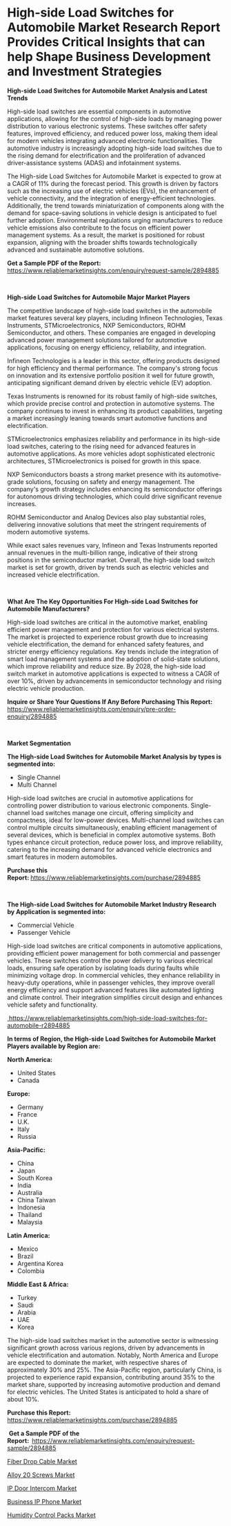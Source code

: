 <p><h1>High-side Load Switches for Automobile Market Research Report Provides Critical Insights that can help Shape Business Development and Investment Strategies</h1></p><p><strong>High-side Load Switches for Automobile Market Analysis and Latest Trends</strong></p>
<p><p>High-side load switches are essential components in automotive applications, allowing for the control of high-side loads by managing power distribution to various electronic systems. These switches offer safety features, improved efficiency, and reduced power loss, making them ideal for modern vehicles integrating advanced electronic functionalities. The automotive industry is increasingly adopting high-side load switches due to the rising demand for electrification and the proliferation of advanced driver-assistance systems (ADAS) and infotainment systems. </p><p>The High-side Load Switches for Automobile Market is expected to grow at a CAGR of 11% during the forecast period. This growth is driven by factors such as the increasing use of electric vehicles (EVs), the enhancement of vehicle connectivity, and the integration of energy-efficient technologies. Additionally, the trend towards miniaturization of components along with the demand for space-saving solutions in vehicle design is anticipated to fuel further adoption. Environmental regulations urging manufacturers to reduce vehicle emissions also contribute to the focus on efficient power management systems. As a result, the market is positioned for robust expansion, aligning with the broader shifts towards technologically advanced and sustainable automotive solutions.</p></p>
<p><strong>Get a Sample PDF of the Report:&nbsp;</strong> <a href="https://www.reliablemarketinsights.com/enquiry/request-sample/2894885?utm_campaign=2240&utm_medium=2&utm_source=Github&utm_content=ia&utm_term=15032025&utm_id=high-side-load-switches-for-automobile">https://www.reliablemarketinsights.com/enquiry/request-sample/2894885</a></p>
<p>&nbsp;</p>
<p><strong>High-side Load Switches for Automobile Major Market Players</strong></p>
<p><p>The competitive landscape of high-side load switches in the automobile market features several key players, including Infineon Technologies, Texas Instruments, STMicroelectronics, NXP Semiconductors, ROHM Semiconductor, and others. These companies are engaged in developing advanced power management solutions tailored for automotive applications, focusing on energy efficiency, reliability, and integration.</p><p>Infineon Technologies is a leader in this sector, offering products designed for high efficiency and thermal performance. The company's strong focus on innovation and its extensive portfolio position it well for future growth, anticipating significant demand driven by electric vehicle (EV) adoption.</p><p>Texas Instruments is renowned for its robust family of high-side switches, which provide precise control and protection in automotive systems. The company continues to invest in enhancing its product capabilities, targeting a market increasingly leaning towards smart automotive functions and electrification.</p><p>STMicroelectronics emphasizes reliability and performance in its high-side load switches, catering to the rising need for advanced features in automotive applications. As more vehicles adopt sophisticated electronic architectures, STMicroelectronics is poised for growth in this space.</p><p>NXP Semiconductors boasts a strong market presence with its automotive-grade solutions, focusing on safety and energy management. The company's growth strategy includes enhancing its semiconductor offerings for autonomous driving technologies, which could drive significant revenue increases.</p><p>ROHM Semiconductor and Analog Devices also play substantial roles, delivering innovative solutions that meet the stringent requirements of modern automotive systems.</p><p>While exact sales revenues vary, Infineon and Texas Instruments reported annual revenues in the multi-billion range, indicative of their strong positions in the semiconductor market. Overall, the high-side load switch market is set for growth, driven by trends such as electric vehicles and increased vehicle electrification.</p></p>
<p>&nbsp;</p>
<p><strong>What Are The Key Opportunities For High-side Load Switches for Automobile Manufacturers?</strong></p>
<p><p>High-side load switches are critical in the automotive market, enabling efficient power management and protection for various electrical systems. The market is projected to experience robust growth due to increasing vehicle electrification, the demand for enhanced safety features, and stricter energy efficiency regulations. Key trends include the integration of smart load management systems and the adoption of solid-state solutions, which improve reliability and reduce size. By 2028, the high-side load switch market in automotive applications is expected to witness a CAGR of over 10%, driven by advancements in semiconductor technology and rising electric vehicle production.</p></p>
<p><strong>Inquire or Share Your Questions If Any Before Purchasing This Report:</strong> <a href="https://www.reliablemarketinsights.com/enquiry/pre-order-enquiry/2894885?utm_campaign=2240&utm_medium=2&utm_source=Github&utm_content=ia&utm_term=15032025&utm_id=high-side-load-switches-for-automobile">https://www.reliablemarketinsights.com/enquiry/pre-order-enquiry/2894885</a></p>
<p>&nbsp;</p>
<p><strong>Market Segmentation</strong></p>
<p><strong>The High-side Load Switches for Automobile Market Analysis by types is segmented into:</strong></p>
<p><ul><li>Single Channel</li><li>Multi Channel</li></ul></p>
<p><p>High-side load switches are crucial in automotive applications for controlling power distribution to various electronic components. Single-channel load switches manage one circuit, offering simplicity and compactness, ideal for low-power devices. Multi-channel load switches can control multiple circuits simultaneously, enabling efficient management of several devices, which is beneficial in complex automotive systems. Both types enhance circuit protection, reduce power loss, and improve reliability, catering to the increasing demand for advanced vehicle electronics and smart features in modern automobiles.</p></p>
<p><strong>Purchase this Report:&nbsp;</strong><a href="https://www.reliablemarketinsights.com/purchase/2894885?utm_campaign=2240&utm_medium=2&utm_source=Github&utm_content=ia&utm_term=15032025&utm_id=high-side-load-switches-for-automobile">https://www.reliablemarketinsights.com/purchase/2894885</a></p>
<p>&nbsp;</p>
<p><strong>The High-side Load Switches for Automobile Market Industry Research by Application is segmented into:</strong></p>
<p><ul><li>Commercial Vehicle</li><li>Passenger Vehicle</li></ul></p>
<p><p>High-side load switches are critical components in automotive applications, providing efficient power management for both commercial and passenger vehicles. These switches control the power delivery to various electrical loads, ensuring safe operation by isolating loads during faults while minimizing voltage drop. In commercial vehicles, they enhance reliability in heavy-duty operations, while in passenger vehicles, they improve overall energy efficiency and support advanced features like automated lighting and climate control. Their integration simplifies circuit design and enhances vehicle safety and functionality.</p></p>
<p><a href="https://www.reliablemarketinsights.com/high-side-load-switches-for-automobile-r2894885?utm_campaign=2240&utm_medium=2&utm_source=Github&utm_content=ia&utm_term=15032025&utm_id=high-side-load-switches-for-automobile">&nbsp;https://www.reliablemarketinsights.com/high-side-load-switches-for-automobile-r2894885</a></p>
<p><strong>In terms of Region, the High-side Load Switches for Automobile Market Players available by Region are:</strong></p>
<p>
    <p> <strong> North America: </strong>
        <ul>
            <li>United States</li>
            <li>Canada</li>
        </ul>
        </p> 
    <p> <strong> Europe: </strong>
        <ul>
            <li>Germany</li>
            <li>France</li>
            <li>U.K.</li>
            <li>Italy</li>
            <li>Russia</li>
        </ul>
        </p> 
    <p> <strong> Asia-Pacific: </strong>
        <ul>
            <li>China</li>
            <li>Japan</li>
            <li>South Korea</li>
            <li>India</li>
            <li>Australia</li>
            <li>China Taiwan</li>
            <li>Indonesia</li>
            <li>Thailand</li>
            <li>Malaysia</li>
        </ul>
        </p> 
    <p> <strong> Latin America: </strong>
        <ul>
            <li>Mexico</li>
            <li>Brazil</li>
            <li>Argentina Korea</li>
            <li>Colombia</li>
        </ul>
        </p> 
    <p> <strong> Middle East & Africa: </strong>
        <ul>
            <li>Turkey</li>
            <li>Saudi</li>
            <li>Arabia</li>
            <li>UAE</li>
            <li>Korea</li>
        </ul>
    </p>
    </p>
<p><p>The high-side load switches market in the automotive sector is witnessing significant growth across various regions, driven by advancements in vehicle electrification and automation. Notably, North America and Europe are expected to dominate the market, with respective shares of approximately 30% and 25%. The Asia-Pacific region, particularly China, is projected to experience rapid expansion, contributing around 35% to the market share, supported by increasing automotive production and demand for electric vehicles. The United States is anticipated to hold a share of about 10%.</p></p>
<p><strong>Purchase this Report: </strong><a href="https://www.reliablemarketinsights.com/purchase/2894885?utm_campaign=2240&utm_medium=2&utm_source=Github&utm_content=ia&utm_term=15032025&utm_id=high-side-load-switches-for-automobile">https://www.reliablemarketinsights.com/purchase/2894885</a></p>
<p>&nbsp;<strong>Get a Sample PDF of the Report:&nbsp;&nbsp;</strong><a href="https://www.reliablemarketinsights.com/enquiry/request-sample/2894885?utm_campaign=2240&utm_medium=2&utm_source=Github&utm_content=ia&utm_term=15032025&utm_id=high-side-load-switches-for-automobile">https://www.reliablemarketinsights.com/enquiry/request-sample/2894885</a></p>
<p><strong></strong></p>
<p><p><a href="https://www.linkedin.com/pulse/fiber-drop-cable-market-analysis-from-2025-2032-size-growing-inhre?utm_campaign=2240&utm_medium=2&utm_source=Github&utm_content=ia&utm_term=15032025&utm_id=high-side-load-switches-for-automobile">Fiber Drop Cable Market</a></p><p><a href="https://github.com/kuziaaring40/Market-Research-Report-List-1/blob/main/alloy-20-screws-market.md?utm_campaign=2240&utm_medium=2&utm_source=Github&utm_content=ia&utm_term=15032025&utm_id=high-side-load-switches-for-automobile">Alloy 20 Screws Market</a></p><p><a href="https://www.linkedin.com/pulse/ip-door-intercom-market-forecast-key-players-analysis-from-2025-tdv7e?utm_campaign=2240&utm_medium=2&utm_source=Github&utm_content=ia&utm_term=15032025&utm_id=high-side-load-switches-for-automobile">IP Door Intercom Market</a></p><p><a href="https://www.linkedin.com/pulse/business-ip-phone-market-size-growing-11-growth-rate-e6kme?utm_campaign=2240&utm_medium=2&utm_source=Github&utm_content=ia&utm_term=15032025&utm_id=high-side-load-switches-for-automobile">Business IP Phone Market</a></p><p><a href="https://github.com/bauzolesco/Market-Research-Report-List-1/blob/main/humidity-control-packs-market.md?utm_campaign=2240&utm_medium=2&utm_source=Github&utm_content=ia&utm_term=15032025&utm_id=high-side-load-switches-for-automobile">Humidity Control Packs Market</a></p></p>